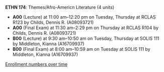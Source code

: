 **ETHN 174**: Themes/Afro-Americn Literature (4 units)

- **A00** (Lecture) at 11:00 am–12:20 pm on Tuesday, Thursday at RCLAS R123 by Childs, Dennis R. (A08093721)
- **A00** (Final Exam) at 11:30 am–2:29 pm on Thursday at RCLAS R104 by Childs, Dennis R. (A08093721)
- **B00** (Lecture) at 9:30 am–10:50 am on Tuesday, Thursday at SOLIS 111 by Middleton, Kianna (A16709937)
- **B00** (Final Exam) at 8:00 am–10:59 am on Tuesday at SOLIS 111 by Middleton, Kianna (A16709937)

[Enrollment numbers over time](./ETHN174.tsv)
